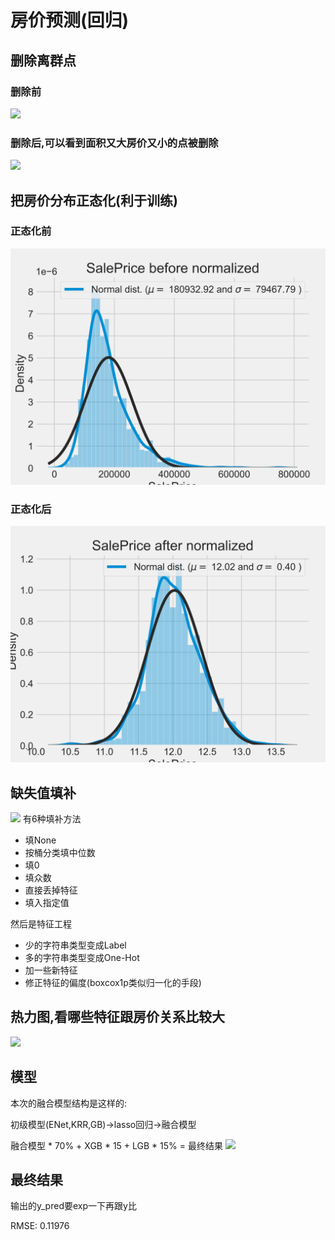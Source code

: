 # 房价预测(回归)

## 删除离群点

### 删除前
![](https://github.com/iisdd/Competition/blob/main/house-prices-advanced-regression-techniques/upload_pic/Before%20Deleting%20outliers.png)

### 删除后,可以看到面积又大房价又小的点被删除
![](https://github.com/iisdd/Competition/blob/main/house-prices-advanced-regression-techniques/upload_pic/After%20Deleting%20outliers.png)

## 把房价分布正态化(利于训练)

### 正态化前
![](https://github.com/iisdd/Competition/blob/main/house-prices-advanced-regression-techniques/upload_pic/SalePrice%20before%20normalized.png)

### 正态化后
![](https://github.com/iisdd/Competition/blob/main/house-prices-advanced-regression-techniques/upload_pic/SalePrice%20after%20normalized.png)

## 缺失值填补
![](https://github.com/iisdd/Competition/blob/main/house-prices-advanced-regression-techniques/upload_pic/Percent%20missing%20data%20by%20feature.png)
有6种填补方法
* 填None
* 按桶分类填中位数
* 填0
* 填众数
* 直接丢掉特征
* 填入指定值

然后是特征工程
* 少的字符串类型变成Label
* 多的字符串类型变成One-Hot
* 加一些新特征
* 修正特征的偏度(boxcox1p类似归一化的手段)

## 热力图,看哪些特征跟房价关系比较大
![](https://github.com/iisdd/Competition/blob/main/house-prices-advanced-regression-techniques/upload_pic/Heatmap.png)

## 模型
本次的融合模型结构是这样的:

初级模型(ENet,KRR,GB)->lasso回归->融合模型

融合模型 * 70% + XGB * 15 + LGB * 15% = 最终结果
![](https://github.com/iisdd/Competition/blob/main/house-prices-advanced-regression-techniques/upload_pic/stack%20model.jpg)

## 最终结果

输出的y_pred要exp一下再跟y比

RMSE: 0.11976



